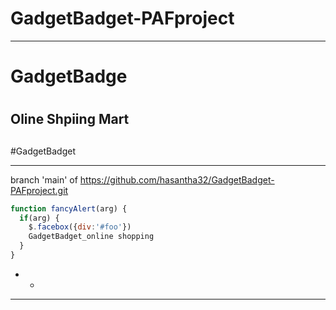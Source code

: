 # GadgetBadget-PAFproject
- - -
# GadgetBadge<h1> 
## Oline Shpiing Mart <h2> 

#GadgetBadget
- - -
branch 'main' of
https://github.com/hasantha32/GadgetBadget-PAFproject.git

```javascript
function fancyAlert(arg) {
  if(arg) {
    $.facebox({div:'#foo'})
    GadgetBadget_online shopping
  }
}
```
- -
-  - -
